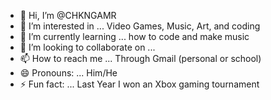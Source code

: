 - 👋 Hi, I’m @CHKNGAMR
- 👀 I’m interested in ... Video Games, Music, Art, and coding
- 🌱 I’m currently learning ... how to code and make music
- 💞️ I’m looking to collaborate on ...
- 📫 How to reach me ... Through Gmail (personal or school)
- 😄 Pronouns: ... Him/He
- ⚡ Fun fact: ... Last Year I won an Xbox gaming tournament

<!---
CHKNGAMR/CHKNGAMR is a ✨ special ✨ repository because its `README.md` (this file) appears on your GitHub profile.
You can click the Preview link to take a look at your changes.
--->

